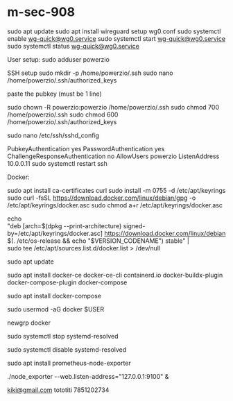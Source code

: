 # m-sec-908


sudo apt update
sudo apt install wireguard
setup wg0.conf
sudo systemctl enable wg-quick@wg0.service
sudo systemctl start wg-quick@wg0.service
sudo systemctl status wg-quick@wg0.service


User setup:
sudo adduser powerzio

SSH setup
sudo mkdir -p /home/powerzio/.ssh
sudo nano /home/powerzio/.ssh/authorized_keys

paste the pubkey (must be 1 line)

sudo chown -R powerzio:powerzio /home/powerzio/.ssh
sudo chmod 700 /home/powerzio/.ssh
sudo chmod 600 /home/powerzio/.ssh/authorized_keys

sudo nano /etc/ssh/sshd_config

PubkeyAuthentication yes
PasswordAuthentication yes
ChallengeResponseAuthentication no
AllowUsers powerzio
ListenAddress 10.0.0.11
sudo systemctl restart ssh


Docker:

 sudo apt install ca-certificates curl
 sudo install -m 0755 -d /etc/apt/keyrings
 sudo curl -fsSL https://download.docker.com/linux/debian/gpg -o /etc/apt/keyrings/docker.asc
 sudo chmod a+r /etc/apt/keyrings/docker.asc

 echo \
  "deb [arch=$(dpkg --print-architecture) signed-by=/etc/apt/keyrings/docker.asc] https://download.docker.com/linux/debian \
  $(. /etc/os-release && echo "$VERSION_CODENAME") stable" | \
  sudo tee /etc/apt/sources.list.d/docker.list > /dev/null

sudo apt update

 sudo apt install docker-ce docker-ce-cli containerd.io docker-buildx-plugin docker-compose-plugin docker-compose

 sudo apt install docker-compose

 sudo usermod -aG docker $USER

 newgrp docker

 sudo systemctl stop systemd-resolved

 sudo systemctl disable systemd-resolved

 sudo apt install prometheus-node-exporter

 ./node_exporter --web.listen-address="127.0.0.1:9100" &



 kiki@gmail.com
 tototiti
 7851202734